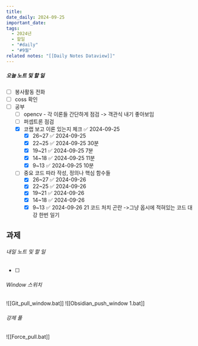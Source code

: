 ```yaml
---
title: 
date_daily: 2024-09-25
important_date: 
tags:
  - 2024년
  - 할일
  - "#daily"
  - "#9월"
related notes: "[[Daily Notes Dataview]]"
---
```

##### 오늘 노트 및 할 일 
- [ ] 봉사활동 전화
- [ ] coss 확인
- [ ]  공부
	- [ ] opencv - 각 이론들 간단하게 점검 -> 객관식 내기 좋아보임
	- [ ] 퍼셉트론 점검
	- [x] 코랩 보고 이론 있는지 체크 ✅ 2024-09-25
		- [x] 26~27 ✅ 2024-09-25
		- [x] 22~25 ✅ 2024-09-25 30분
		- [x] 19~21 ✅ 2024-09-25 7분
		- [x] 14~18 ✅ 2024-09-25 11분
		- [x] 9~13 ✅ 2024-09-25 10분
	- [ ] 중요 코드 따라 작성, 정의나 핵심 함수들
		- [x] 26~27 ✅ 2024-09-26
		- [x] 22~25 ✅ 2024-09-26
		- [x] 19~21 ✅ 2024-09-26
		- [x] 14~18 ✅ 2024-09-26
		- [x] 9~13 ✅ 2024-09-26
21 코드 처치 곤란 ->그냥 옵시에 적혀있는 코드 대강 한번 일기

## 과제


###### 내일 노트 및 할 일
- [ ] 


######  Window 스위치
![[Git_pull_window.bat]]
![[Obsidian_push_window 1.bat]]



###### 강제 풀
![[Force_pull.bat]]